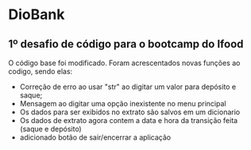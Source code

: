 # DioBank
## 1º desafio de código para o bootcamp do Ifood

O código base foi modificado.
Foram acrescentados novas funções ao codigo, sendo elas:

- Correção de erro ao usar "str" ao digitar um valor para depósito e saque;
- Mensagem ao digitar uma opção inexistente no menu principal
- Os dados para ser exibidos no extrato são salvos em um dicionario
- Os dados de extrato agora contem a data e hora da transição feita (saque e depósito)
- adicionado botão de sair/encerrar a aplicação
